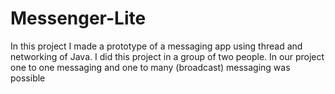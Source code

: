 # Messenger-Lite

In this project I made a prototype of a messaging app using thread and networking of Java. I did this project in a group of two people. In our project one to one messaging and one to many (broadcast) messaging was possible
